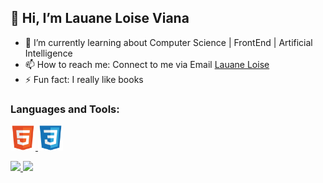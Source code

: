 ## 👋 Hi, I’m Lauane Loise Viana
- 🌱 I’m currently learning about Computer Science | FrontEnd | Artificial Intelligence
- 📫 How to reach me: Connect to me via Email [Lauane Loise](santosvianalauaneloise@gmail.com)
- ⚡ Fun fact:  I really like books


<h3 align="left">Languages and Tools:</h3>

 <a href="https://www.w3.org/html/" target="_blank"> 
        <code><img src="https://raw.githubusercontent.com/devicons/devicon/master/icons/html5/html5-original.svg" alt="html5" width="40" height="40"/></code> 
    </a>  
    <a href="https://www.w3schools.com/css/" target="_blank"> 
        <code><img src="https://raw.githubusercontent.com/devicons/devicon/master/icons/css3/css3-original.svg" alt="css3" width="40" height="40"/></code>  
    </a> 
</p>     
   
  <div>
  <a href="https://github.com/lauaneloise">
  <img height="180em" src="https://github-readme-stats.vercel.app/api?username=lauaneloise&show_icons=true&theme=gruvbox&include_all_commits=true&count_private=true"/>
  <img height="180em" src="https://github-readme-stats.vercel.app/api/top-langs/?username=lauaneloise&layout=compact&langs_count=7&theme=gruvbox"/>
</div>

